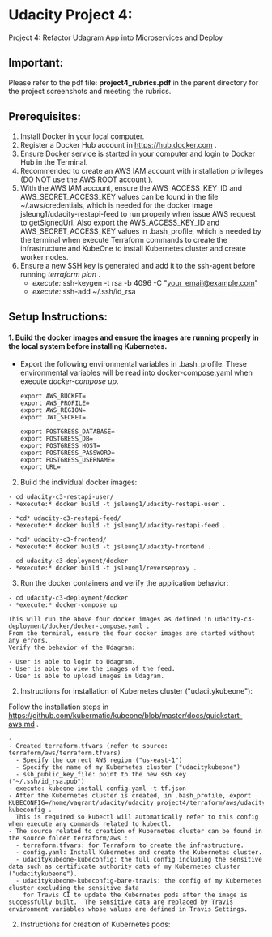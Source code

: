 # Udacity Project 4: 
Project 4: Refactor Udagram App into Microservices and Deploy

## Important:
Please refer to the pdf file: **project4_rubrics.pdf** in the parent directory for the project screenshots and meeting the rubrics.

## Prerequisites:
1. Install Docker in your local computer.
2. Register a Docker Hub account in https://hub.docker.com .
3. Ensure Docker service is started in your computer and login to Docker Hub in the Terminal.
4. Recommended to create an AWS IAM account with installation privileges (DO NOT use the AWS ROOT account ).
5. With the AWS IAM account, ensure the AWS_ACCESS_KEY_ID and AWS_SECRET_ACCESS_KEY values can be found in the file ~/.aws/credentials, 
   which is needed for the docker image jsleung1/udacity-restapi-feed to run properly when issue AWS request to getSignedUrl.
   Also export the AWS_ACCESS_KEY_ID and AWS_SECRET_ACCESS_KEY values in .bash_profile, which is needed by the terminal
   when execute Terraform commands to create the infrastructure and KubeOne to install Kubernetes cluster 
   and create worker nodes.
6. Ensure a new SSH key is generated and add it to the ssh-agent before running *terraform plan* .
   - *execute:* ssh-keygen -t rsa -b 4096 -C "your_email@example.com"
   - *execute:* ssh-add ~/.ssh/id_rsa

## Setup Instructions:

#### 1. Build the docker images and ensure the images are running properly in the local system before installing Kubernetes.

  - Export the following environmental variables in .bash_profile.  These environmental variables will be read into docker-compose.yaml
    when execute *docker-compose up*.
    ```
    export AWS_BUCKET=
    export AWS_PROFILE=
    export AWS_REGION=
    export JWT_SECRET=

    export POSTGRESS_DATABASE=
    export POSTGRESS_DB=
    export POSTGRESS_HOST=
    export POSTGRESS_PASSWORD=
    export POSTGRESS_USERNAME=
    export URL=
    ```
  2. Build the individual docker images:

    - cd udacity-c3-restapi-user/
    - *execute:* docker build -t jsleung1/udacity-restapi-user .

    - *cd* udacity-c3-restapi-feed/
    - *execute:* docker build -t jsleung1/udacity-restapi-feed .

    - *cd* udacity-c3-frontend/
    - *execute:* docker build -t jsleung1/udacity-frontend .

    - cd udacity-c3-deployment/docker
    - *execute:* docker build -t jsleung1/reverseproxy .
  
  3. Run the docker containers and verify the application behavior:

    - cd udacity-c3-deployment/docker
    - *execute:* docker-compose up

    This will run the above four docker images as defined in udacity-c3-deployment/docker/docker-compose.yaml .
    From the terminal, ensure the four docker images are started without any errors.
    Verify the behavior of the Udagram:
    
    - User is able to login to Udagram.
    - User is able to view the images of the feed.
    - User is able to upload images in Udagram.


  
  



2. Instructions for installation of Kubernetes cluster ("udacitykubeone"):

  Follow the installation steps in https://github.com/kubermatic/kubeone/blob/master/docs/quickstart-aws.md .

    -
    - Created terraform.tfvars (refer to source: terraform/aws/terraform.tfvars)
      - Specify the correct AWS region ("us-east-1")
      - Specify the name of my Kubernetes cluster ("udacitykubeone")
      - ssh_public_key_file: point to the new ssh key ("~/.ssh/id_rsa.pub")
    - execute: kubeone install config.yaml -t tf.json
    - After the Kubernetes cluster is created, in .bash_profile, export KUBECONFIG=/home/vagrant/udacity/udacity_project4/terraform/aws/udacitykubeone-kubeconfig . 
      This is required so kubectl will automatically refer to this config when execute any commands related to kubectl. 
    - The source related to creation of Kubernetes cluster can be found in the source folder terraform/aws :
      - terraform.tfvars: for Terraform to create the infrastructure.
      - config.yaml: Install Kubernetes and create the Kubernetes cluster.
      - udacitykubeone-kubeconfig: the full config including the sensitive data such as certificate authority data of my Kubernetes cluster ("udacitykubeone").
      - udacitykubeone-kubeconfig-bare-travis: the config of my Kubernetes cluster excluding the sensitive data 
        for Travis CI to update the Kubernetes pods after the image is successfully built.  The sensitive data are replaced by Travis environment variables whose values are defined in Travis Settings.

2. Instructions for creation of Kubernetes pods:
    
